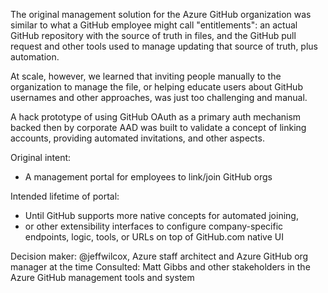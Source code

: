 The original management solution for the Azure GitHub organization was similar to what a GitHub
employee might call "entitlements": an actual GitHub repository with the source of truth in files,
and the GitHub pull request and other tools used to manage updating that source of truth, plus
automation.

At scale, however, we learned that inviting people manually to the organization to manage the file,
or helping educate users about GitHub usernames and other approaches, was just too challenging and
manual.

A hack prototype of using GitHub OAuth as a primary auth mechanism backed then by corporate AAD was
built to validate a concept of linking accounts, providing automated invitations, and other aspects.

Original intent:

- A management portal for employees to link/join GitHub orgs

Intended lifetime of portal:

- Until GitHub supports more native concepts for automated joining,
- or other extensibility interfaces to configure company-specific endpoints, logic, tools, or URLs on top of GitHub.com native UI

Decision maker: @jeffwilcox, Azure staff architect and Azure GitHub org manager at the time
Consulted: Matt Gibbs and other stakeholders in the Azure GitHub management tools and system
